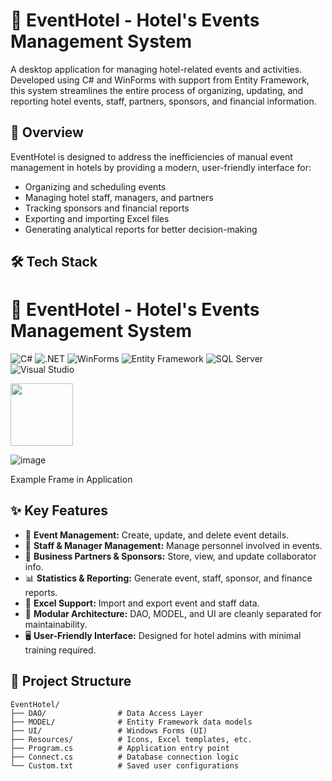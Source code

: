 # 🏨 EventHotel - Hotel's Events Management System

A desktop application for managing hotel-related events and activities. Developed using C# and WinForms with support from Entity Framework, this system streamlines the entire process of organizing, updating, and reporting hotel events, staff, partners, sponsors, and financial information.

## 📌 Overview

EventHotel is designed to address the inefficiencies of manual event management in hotels by providing a modern, user-friendly interface for:

- Organizing and scheduling events
- Managing hotel staff, managers, and partners
- Tracking sponsors and financial reports
- Exporting and importing Excel files
- Generating analytical reports for better decision-making

## 🛠️ Tech Stack
# 🏨 EventHotel - Hotel's Events Management System

![C#](https://img.shields.io/badge/-C%23-239120?style=for-the-badge&logo=c-sharp&logoColor=white)
![.NET](https://img.shields.io/badge/.NET_Framework-512BD4?style=for-the-badge&logo=dotnet&logoColor=white)
![WinForms](https://img.shields.io/badge/-WinForms-blueviolet?style=for-the-badge)
![Entity Framework](https://img.shields.io/badge/-Entity_Framework-68217A?style=for-the-badge)
![SQL Server](https://img.shields.io/badge/-SQL%20Server-CC2927?style=for-the-badge&logo=microsoft-sql-server&logoColor=white)
![Visual Studio](https://img.shields.io/badge/-Visual%20Studio-5C2D91?style=for-the-badge&logo=visual-studio&logoColor=white)

<img src="https://img.icons8.com/color/96/000000/hotel.png" width="100"/>

![image](https://github.com/user-attachments/assets/5958a63e-6145-4f79-9cac-bbf8b1fd5171)


Example Frame in Application

## ✨ Key Features

- 🔧 **Event Management:** Create, update, and delete event details.
- 👥 **Staff & Manager Management:** Manage personnel involved in events.
- 🤝 **Business Partners & Sponsors:** Store, view, and update collaborator info.
- 📊 **Statistics & Reporting:** Generate event, staff, sponsor, and finance reports.
- 📁 **Excel Support:** Import and export event and staff data.
- 🧩 **Modular Architecture:** DAO, MODEL, and UI are cleanly separated for maintainability.
- 🖥️ **User-Friendly Interface:** Designed for hotel admins with minimal training required.

## 🧱 Project Structure

```
EventHotel/
├── DAO/                # Data Access Layer
├── MODEL/              # Entity Framework data models
├── UI/                 # Windows Forms (UI)
├── Resources/          # Icons, Excel templates, etc.
├── Program.cs          # Application entry point
├── Connect.cs          # Database connection logic
└── Custom.txt          # Saved user configurations
